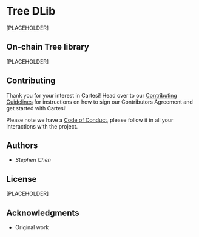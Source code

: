 # Tree DLib
[PLACEHOLDER]

## On-chain Tree library
[PLACEHOLDER]

## Contributing

Thank you for your interest in Cartesi! Head over to our [Contributing Guidelines](CONTRIBUTING.md) for instructions on how to sign our Contributors Agreement and get started with Cartesi!

Please note we have a [Code of Conduct](CODE_OF_CONDUCT.md), please follow it in all your interactions with the project.

## Authors

* *Stephen Chen*

## License
[PLACEHOLDER]

## Acknowledgments

- Original work 
